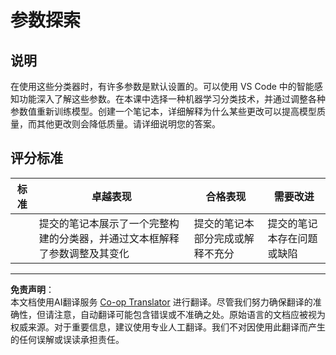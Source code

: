 <!--
CO_OP_TRANSLATOR_METADATA:
{
  "original_hash": "58dfdaf79fb73f7d34b22bdbacf57329",
  "translation_date": "2025-09-03T18:11:55+00:00",
  "source_file": "4-Classification/3-Classifiers-2/assignment.md",
  "language_code": "zh"
}
-->
# 参数探索

## 说明

在使用这些分类器时，有许多参数是默认设置的。可以使用 VS Code 中的智能感知功能深入了解这些参数。在本课中选择一种机器学习分类技术，并通过调整各种参数值重新训练模型。创建一个笔记本，详细解释为什么某些更改可以提高模型质量，而其他更改则会降低质量。请详细说明您的答案。

## 评分标准

| 标准     | 卓越表现                                                                                                              | 合格表现                                              | 需要改进                     |
| -------- | ---------------------------------------------------------------------------------------------------------------------- | ----------------------------------------------------- | ----------------------------- |
|          | 提交的笔记本展示了一个完整构建的分类器，并通过文本框解释了参数调整及其变化                                           | 提交的笔记本部分完成或解释不充分                     | 提交的笔记本存在问题或缺陷   |

---

**免责声明**：  
本文档使用AI翻译服务 [Co-op Translator](https://github.com/Azure/co-op-translator) 进行翻译。尽管我们努力确保翻译的准确性，但请注意，自动翻译可能包含错误或不准确之处。原始语言的文档应被视为权威来源。对于重要信息，建议使用专业人工翻译。我们不对因使用此翻译而产生的任何误解或误读承担责任。